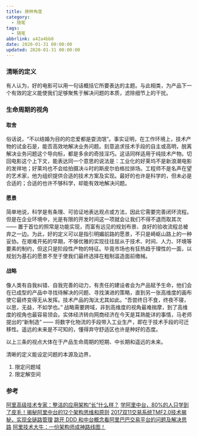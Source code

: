 ```yaml
---
title: 换种角度
category:
  - 随笔
tags:
  - 随笔
abbrlink: a42a4bb8
date: 2020-01-31 00:00:00
updated: 2020-01-31 00:00:00
---
```


### 清晰的定义

有人认为，好的电影可以用一句话概括它所要表达的主题。与此相类，为产品下一个有效的定义能使我们足够聚焦于解决问题的本质，滤除细节上的干扰。

### 生命周期的视角

#### 取舍

俗话说，“不以结婚为目的的恋爱都是耍流氓”。事实证明，在工作环境上，技术产物的试金石是，能否高效地解决业务问题。刻意追求技术手段的自主或高明，脱离解决业务问题这个导向标，都是多余的奇技淫巧。这话同样适用于纯技术产物。切回电影这个上下文，能表达同一个意思的说法是：工业化的好莱坞不是新浪潮电影的发祥地；好莱坞也不会给拍摄决斗时的斯皮尔伯格拉排场。工程师不是名声在望的艺术家，他为组织提供合适的技术方案及实现。最好的也许是科学的，但未必是合适的；合适的也许不够科学，却能有效地解决问题。

#### 愿景

简单地说，科学是有条理、可验证地表达观点或方法，因此它需要完善闭环流程。但是在企业环境中，光是有限的开发时间这一项就会让我们不得不退而取其次 —— 置于首位的照常是功能实现，而富有远见的规划布景、良好的验收流程总被弃之一边。为此，好的定义可以是指引明媚前路的愿景，不只是崎岖山路上的一种妥协。在艰难开拓的早期，不够优雅的实现往往屈从于技术、时间、人力、环境等要素的制约，但这只是阶段性产物的特征。毕竟市场也有狂热趋于理性的一面，以规划为基石的愿景不至于使我们最终选择在粗制滥造面前缴械。

#### 战略

像人类有自我纠错、自我完善的动力，有责任的建设者会为产品赋予生命，他们会在已成型的产品中寻找待解决的问题、寻找演进的策略，直到另一张高维度的画布使它最终变得无从发挥。技术产品的淘汰尤其如此。“吾尝终日不食，终夜不寝，以思，无益，不如学也。” 战略需要跨域，非到高维度的视角最难揣摩，到了高维度的视角也最容易领会。实体经济转向网商经济在今天是耳熟能详的事情，马老师提出的“新制造” —— 将数字化物流的手段带入工业生产，即在于技术手段的可迁移性。遥远的未来是不可知的，懂得弃守舒适区也许是种好的态度。

以上三条的视点大体在于产品生命周期的短期、中长期和遥远的未来。

清晰的定义能设定问题的本源及边界，

1. 限定问题域
2. 限定解空间

### 参考

[阿里高级技术专家：整洁的应用架构“长”什么样？](https://yq.aliyun.com/articles/743101?spm=a2c4e.11155472.0.0.24fd9d43VEoTKW)
[学阿里中台，80%的人只学到了皮毛！揭秘阿里中台的12个架构思维和原则](https://blog.csdn.net/csdn_bang/article/details/97993881)
[2017双11交易系统TMF2.0技术揭秘，实现全链路管理](https://m.aliyun.com/yunqi/articles/291244?spm=5176.100239.0.0.2cc5e03f1rE0ld)
[跳开 DDD 和中台概念看阿里巴巴交易平台的问题及解决思路](http://blog.itpub.net/31562044/viewspace-2639289/)
[阿里技术大牛：一份架构师成神路线图！](https://www.sohu.com/a/325162749_463994)
